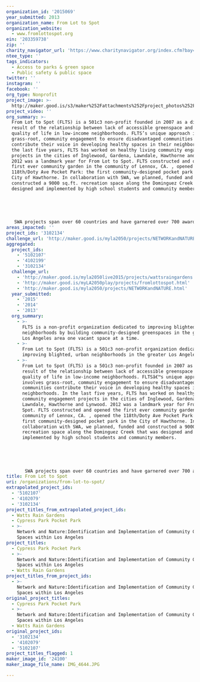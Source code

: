 ```yaml
---
organization_id: '2015069'
year_submitted: 2013
organization_name: From Lot to Spot
organization_website:
  - www.fromlottospot.org
ein: '203359738'
zip: ''
charity_navigator_url: 'https://www.charitynavigator.org/index.cfm?bay=search.profile&ein=203359738'
ntee_type: ''
tags_indicators:
  - Access to parks & green space
  - Public safety & public space
twitter: ''
instagram: ''
facebook: ''
org_type: Nonprofit
project_image: >-
  http://maker.good.is/s3/maker%252Fattachments%252Fproject_photos%252Fimages%252F24100%252Fdisplay%252FIMG_4644.JPG=c570x385
project_video: ''
org_summary: >-
  From Lot to Spot (FLTS) is a 501c3 non-profit founded in 2007 as a direct
  result of the relationship between lack of accessible greenspace and the
  quality of life in low-income neighborhoods. FLTS’s unique approach involves
  grass-root, community engagement to ensure disadvantaged communities
  contribute their voice in developing healthy spaces in their neighborhoods. In
  the last five years, FLTS has worked on healthy living community engagement
  projects in the cities of Inglewood, Gardena, Lawndale, Hawthorne and Lynwood.
  2012 was a landmark year for From Lot to Spot. FLTS constructed and opened the
  first ever community garden in the community of Lennox, CA. , opened the
  118th/Doty Ave Pocket Park: the first community-designed pocket park in the
  City of Hawthorne. In collaboration with SWA, we planned, funded and
  constructed a 9000 sq.ft. recreation space along the Dominguez Creek that was
  designed and implemented by high school students and community members.
   
   
   
   
   
   SWA projects span over 60 countries and have garnered over 700 awards. In 2005, SWA received the Landscape Architecture Firm Award, as designated by the American Society of Landscape Architects. One of the seven SWA offices is located in Downtown LA and is continually excited about the opportunity to enhance the city we live in.
areas_impacted: ''
project_ids: '3102134'
challenge_url: 'http://maker.good.is/myla2050/projects/NETWORKandNATURE.html'
aggregated:
  project_ids:
    - '5102107'
    - '4102199'
    - '3102134'
  challenge_url:
    - 'http://maker.good.is/myla2050live2015/projects/wattsraingardens.html'
    - 'http://maker.good.is/myLA2050play/projects/fromlottospot.html'
    - 'http://maker.good.is/myla2050/projects/NETWORKandNATURE.html'
  year_submitted:
    - '2015'
    - '2014'
    - '2013'
  org_summary:
    - >-
      FLTS is a non-profit organization dedicated to improving blighted, urban
      neighborhoods by building community-designed greenspaces in the greater
      Los Angeles area one vacant space at a time.
    - >-
      From Lot to Spot (FLTS) is a 501c3 non-profit organization dedicated to
      improving blighted, urban neighborhoods in the greater Los Angeles a
    - >-
      From Lot to Spot (FLTS) is a 501c3 non-profit founded in 2007 as a direct
      result of the relationship between lack of accessible greenspace and the
      quality of life in low-income neighborhoods. FLTSâ€™s unique approach
      involves grass-root, community engagement to ensure disadvantaged
      communities contribute their voice in developing healthy spaces in their
      neighborhoods. In the last five years, FLTS has worked on healthy living
      community engagement projects in the cities of Inglewood, Gardena,
      Lawndale, Hawthorne and Lynwood. 2012 was a landmark year for From Lot to
      Spot. FLTS constructed and opened the first ever community garden in the
      community of Lennox, CA. , opened the 118th/Doty Ave Pocket Park: the
      first community-designed pocket park in the City of Hawthorne. In
      collaboration with SWA, we planned, funded and constructed a 9000 sq.ft.
      recreation space along the Dominguez Creek that was designed and
      implemented by high school students and community members.
       
       
       
       
       
       SWA projects span over 60 countries and have garnered over 700 awards. In 2005, SWA received the Landscape Architecture Firm Award, as designated by the American Society of Landscape Architects. One of the seven SWA offices is located in Downtown LA and is continually excited about the opportunity to enhance the city we live in.
title: From Lot to Spot
uri: /organizations/from-lot-to-spot/
extrapolated_project_ids:
  - '5102107'
  - '4102079'
  - '3102134'
project_titles_from_extrapolated_project_ids:
  - Watts Rain Gardens
  - Cypress Park Pocket Park
  - >-
    Network and Nature:Identification and Implementation of Community Green
    Spaces within Los Angeles
project_titles:
  - Cypress Park Pocket Park
  - >-
    Network and Nature:Identification and Implementation of Community Green
    Spaces within Los Angeles
  - Watts Rain Gardens
project_titles_from_project_ids:
  - >-
    Network and Nature:Identification and Implementation of Community Green
    Spaces within Los Angeles
original_project_titles:
  - Cypress Park Pocket Park
  - >-
    Network and Nature:Identification and Implementation of Community Green
    Spaces within Los Angeles
  - Watts Rain Gardens
original_project_ids:
  - '3102134'
  - '4102079'
  - '5102107'
project_titles_flagged: 1
maker_image_id: '24100'
maker_image_file_name: IMG_4644.JPG

---
```


